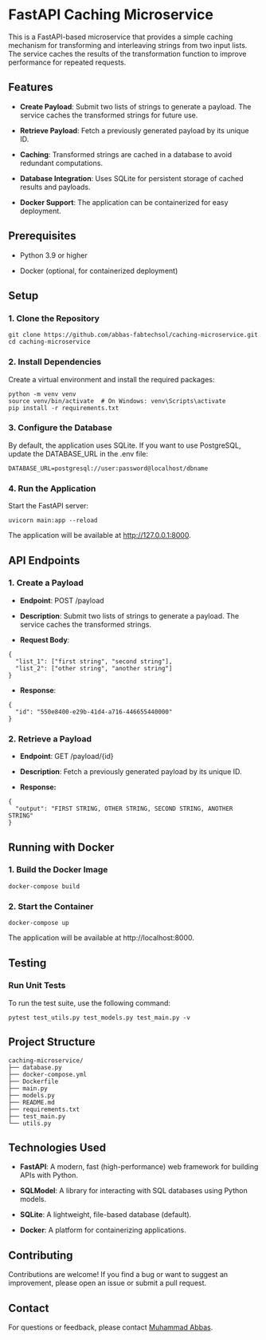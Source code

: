 FastAPI Caching Microservice
============================

This is a FastAPI-based microservice that provides a simple caching mechanism for transforming and interleaving strings from two input lists. The service caches the results of the transformation function to improve performance for repeated requests.

Features
--------

*   **Create Payload**: Submit two lists of strings to generate a payload. The service caches the transformed strings for future use.
    
*   **Retrieve Payload**: Fetch a previously generated payload by its unique ID.
    
*   **Caching**: Transformed strings are cached in a database to avoid redundant computations.
    
*   **Database Integration**: Uses SQLite for persistent storage of cached results and payloads.
    
*   **Docker Support**: The application can be containerized for easy deployment.
    

Prerequisites
-------------

*   Python 3.9 or higher
    
*   Docker (optional, for containerized deployment)
    

Setup
-----

### 1\. Clone the Repository

```
git clone https://github.com/abbas-fabtechsol/caching-microservice.git
cd caching-microservice
```

### 2\. Install Dependencies

Create a virtual environment and install the required packages:

```
python -m venv venv  
source venv/bin/activate  # On Windows: venv\Scripts\activate  
pip install -r requirements.txt   
```
### 3\. Configure the Database

By default, the application uses SQLite. If you want to use PostgreSQL, update the DATABASE\_URL in the .env file:

```
DATABASE_URL=postgresql://user:password@localhost/dbname
```
### 4\. Run the Application

Start the FastAPI server:
```
uvicorn main:app --reload
```

The application will be available at http://127.0.0.1:8000.

API Endpoints
-------------

### 1. **Create a Payload**

*   **Endpoint**: POST /payload
    
*   **Description**: Submit two lists of strings to generate a payload. The service caches the transformed strings.
    
*   **Request Body**:
```
{
  "list_1": ["first string", "second string"],
  "list_2": ["other string", "another string"]
}
```    
*   **Response**:
```
{
  "id": "550e8400-e29b-41d4-a716-446655440000"
}
``` 

### 2. **Retrieve a Payload**

*   **Endpoint**: GET /payload/{id}
    
*   **Description**: Fetch a previously generated payload by its unique ID.
    
*   **Response:**
```
{
  "output": "FIRST STRING, OTHER STRING, SECOND STRING, ANOTHER STRING"
}
``` 

Running with Docker
-------------------

### 1\. Build the Docker Image

``` 
docker-compose build 
```

### 2\. Start the Container

```
docker-compose up
```

The application will be available at http://localhost:8000.

Testing
-------

### Run Unit Tests

To run the test suite, use the following command:

```
pytest test_utils.py test_models.py test_main.py -v
```

Project Structure
-----------------
```
caching-microservice/
├── database.py
├── docker-compose.yml
├── Dockerfile
├── main.py
├── models.py
├── README.md
├── requirements.txt
├── test_main.py
└── utils.py
```

Technologies Used
-----------------

*   **FastAPI**: A modern, fast (high-performance) web framework for building APIs with Python.
    
*   **SQLModel**: A library for interacting with SQL databases using Python models.
    
*   **SQLite**: A lightweight, file-based database (default).
    
*   **Docker**: A platform for containerizing applications.
    

Contributing
------------

Contributions are welcome! If you find a bug or want to suggest an improvement, please open an issue or submit a pull request.

Contact
-------

For questions or feedback, please contact [Muhammad Abbas](mailto:mehar725@gmail.com).